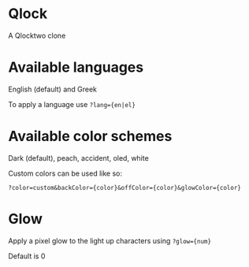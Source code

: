 # Qlock
A Qlocktwo clone

# Available languages
English (default) and Greek

To apply a language use `?lang={en|el}`

# Available color schemes
Dark (default), peach, accident, oled, white

Custom colors can be used like so:
```
?color=custom&backColor={color}&offColor={color}&glowColor={color}
```

# Glow
Apply a pixel glow to the light up characters using `?glow={num}`

Default is 0
